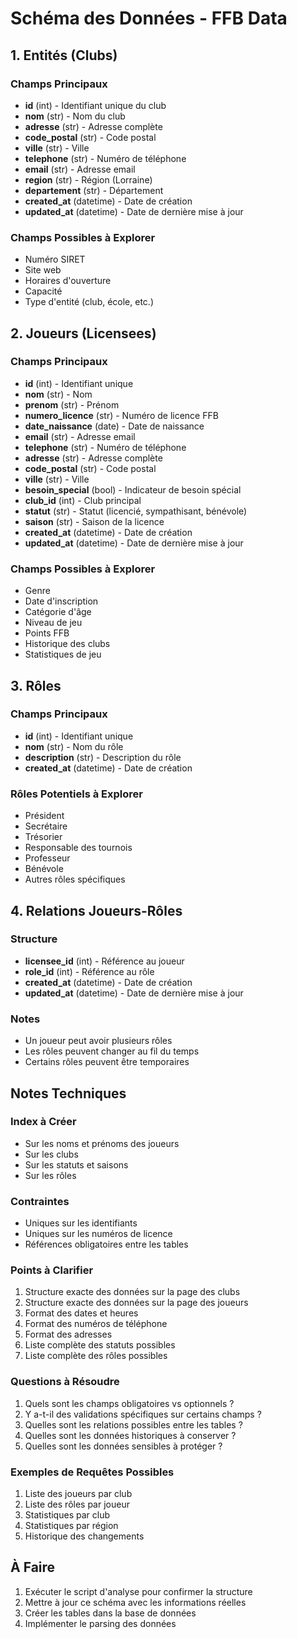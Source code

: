 # Schéma des Données - FFB Data

## 1. Entités (Clubs)

### Champs Principaux
- **id** (int) - Identifiant unique du club
- **nom** (str) - Nom du club
- **adresse** (str) - Adresse complète
- **code_postal** (str) - Code postal
- **ville** (str) - Ville
- **telephone** (str) - Numéro de téléphone
- **email** (str) - Adresse email
- **region** (str) - Région (Lorraine)
- **departement** (str) - Département
- **created_at** (datetime) - Date de création
- **updated_at** (datetime) - Date de dernière mise à jour

### Champs Possibles à Explorer
- Numéro SIRET
- Site web
- Horaires d'ouverture
- Capacité
- Type d'entité (club, école, etc.)

## 2. Joueurs (Licensees)

### Champs Principaux
- **id** (int) - Identifiant unique
- **nom** (str) - Nom
- **prenom** (str) - Prénom
- **numero_licence** (str) - Numéro de licence FFB
- **date_naissance** (date) - Date de naissance
- **email** (str) - Adresse email
- **telephone** (str) - Numéro de téléphone
- **adresse** (str) - Adresse complète
- **code_postal** (str) - Code postal
- **ville** (str) - Ville
- **besoin_special** (bool) - Indicateur de besoin spécial
- **club_id** (int) - Club principal
- **statut** (str) - Statut (licencié, sympathisant, bénévole)
- **saison** (str) - Saison de la licence
- **created_at** (datetime) - Date de création
- **updated_at** (datetime) - Date de dernière mise à jour

### Champs Possibles à Explorer
- Genre
- Date d'inscription
- Catégorie d'âge
- Niveau de jeu
- Points FFB
- Historique des clubs
- Statistiques de jeu

## 3. Rôles

### Champs Principaux
- **id** (int) - Identifiant unique
- **nom** (str) - Nom du rôle
- **description** (str) - Description du rôle
- **created_at** (datetime) - Date de création

### Rôles Potentiels à Explorer
- Président
- Secrétaire
- Trésorier
- Responsable des tournois
- Professeur
- Bénévole
- Autres rôles spécifiques

## 4. Relations Joueurs-Rôles

### Structure
- **licensee_id** (int) - Référence au joueur
- **role_id** (int) - Référence au rôle
- **created_at** (datetime) - Date de création
- **updated_at** (datetime) - Date de dernière mise à jour

### Notes
- Un joueur peut avoir plusieurs rôles
- Les rôles peuvent changer au fil du temps
- Certains rôles peuvent être temporaires

## Notes Techniques

### Index à Créer
- Sur les noms et prénoms des joueurs
- Sur les clubs
- Sur les statuts et saisons
- Sur les rôles

### Contraintes
- Uniques sur les identifiants
- Uniques sur les numéros de licence
- Références obligatoires entre les tables

### Points à Clarifier
1. Structure exacte des données sur la page des clubs
2. Structure exacte des données sur la page des joueurs
3. Format des dates et heures
4. Format des numéros de téléphone
5. Format des adresses
6. Liste complète des statuts possibles
7. Liste complète des rôles possibles

### Questions à Résoudre
1. Quels sont les champs obligatoires vs optionnels ?
2. Y a-t-il des validations spécifiques sur certains champs ?
3. Quelles sont les relations possibles entre les tables ?
4. Quelles sont les données historiques à conserver ?
5. Quelles sont les données sensibles à protéger ?

### Exemples de Requêtes Possibles
1. Liste des joueurs par club
2. Liste des rôles par joueur
3. Statistiques par club
4. Statistiques par région
5. Historique des changements

## À Faire
1. Exécuter le script d'analyse pour confirmer la structure
2. Mettre à jour ce schéma avec les informations réelles
3. Créer les tables dans la base de données
4. Implémenter le parsing des données
